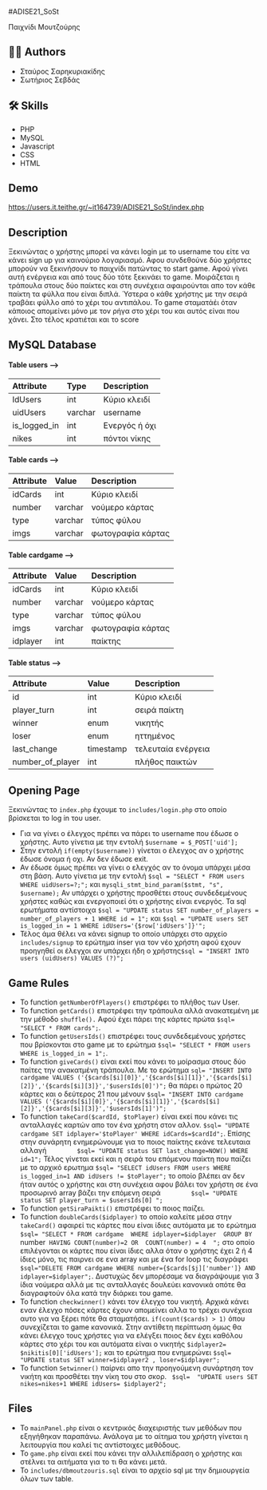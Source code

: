 
#ADISE21_SoSt

Παιχνίδι Μουτζούρης


## 🙋‍♂️  Authors

- Σταύρος Σαρηκυριακίδης
- Σωτήριος Σεβδάς



## 🛠 Skills
- PHP
- MySQL
- Javascript 
- CSS
- HTML

## Demo

 https://users.it.teithe.gr/~it164739/ADISE21_SoSt/index.php

## Description
Ξεκινώντας ο χρήστης μπορεί να κάνει login με το username του είτε να κάνει sign up για 
καινούριο λογαριασμό.  Αφου συνδεθούνε δύο χρήστες μπορούν να ξεκινήσουν το παιχνίδι 
πατώντας το start game. Αφού γίνει αυτή ενέργεια και από τους δύο τότε ξεκινάει το game. 
Μοιράζεται η τράπουλα στους δύο παίκτες και στη συνέχεια αφαιρούνται απο τον κάθε παίκτη τα φύλλα που είναι διπλά. Ύστερα ο κάθε χρήστης με την σειρά τραβάει φύλλο από το χέρι του αντιπάλου. Το game σταματάέι όταν κάποιος 
απομείνει μόνο με τον ρήγα στο χέρι του και αυτός είναι που χάνει.
 Στο τέλος κρατιέται και το score
## MySQL Database

#### Table users -->

 

| Attribute | Type     | Description                | 
| :-------- | :------- | :------------------------- |
| IdUsers |int | Κύριο κλειδί|
| uidUsers  |varchar  | username |
| is_logged_in | int | Ενεργός ή όχι |
| nikes | int | πόντοι νίκης|

#### Table cards -->

| Attribute | Value     | Description                       |
| :-------- | :------- | :-------------------------------- |
|   idCards  | int |  Κύριο κλειδί |
|   number  |  varchar| νούμερο κάρτας |
|   type  | varchar | τύπος φύλου |
|     imgs| varchar | φωτογραφία κάρτας |


 #### Table cardgame -->

| Attribute | Value     | Description                       |
| :-------- | :------- | :-------------------------------- |
|   idCards  | int |  Κύριο κλειδί |
|   number  |  varchar| νούμερο κάρτας |
|   type  | varchar | τύπος φύλου |
|     imgs| varchar | φωτογραφία κάρτας |
| idplayer |int | παίκτης|


 #### Table status -->

| Attribute | Value     | Description                       |
| :-------- | :------- | :-------------------------------- |
|   id  | int |  Κύριο κλειδί |
|   player_turn |  int| σειρά παίκτη |
|   winner  | enum | νικητής|
|     loser| enum | ηττημένος |
| last_change | timestamp | τελευταία ενέργεια|
| number_of_player |int | πλήθος παικτών|

## Opening Page
Ξεκινώντας το `index.php` έχουμε το `includes/login.php`
 στο οποίο βρίσκεται το log in του user.

- Για να γίνει ο έλεγχος πρέπει να πάρει το username που έδωσε ο χρήστης. Αυτο γίνετια με την εντολή `$username = $_POST['uid'];`
- Στην εντολή `if(empty($username))`  γίνεται ο έλεγχος αν ο χρήστης έδωσε όνομα ή οχι. Αν δεν έδωσε exit.
- Αν έδωσε όμως πρέπει να γίνει ο ελεγχός αν το όνομα υπάρχει μέσα στη βάση.  Αυτο γίνετια με την εντολή `$sql = "SELECT * FROM users WHERE uidUsers=?;";` και `mysqli_stmt_bind_param($stmt, "s", $username);` Αν υπάρχει ο χρήστης προσθέτει στους συνδεδεμένους χρήστες καθώς και ενεργοποιεί ότι ο χρήστης είναι ενεργός. Τα sql ερωτήματα αντίστοιχα 
`$sql = "UPDATE status SET number_of_players = number_of_players + 1 WHERE id = 1";`
 και `$sql = "UPDATE users SET is_logged_in = 1 WHERE idUsers='{$row['idUsers']}'";`
- Τέλος άμα θέλει να κάνει signup το οποίο υπάρχει στο αρχείο `includes/signup` το ερώτημα inser για τον νέο χρήστη αφού εχουν προηγηθεί οι έλεγχοι αν υπάρχει ήδη ο χρήστης`$sql = "INSERT INTO users (uidUsers) VALUES (?)";` 

## Game Rules

- Το function `getNumberOfPlayers()` επιστρέφει το πλήθος των User.
- Το function `getCards()` επιστρέφει την τράπουλα αλλά ανακατεμένη με την μέθοδο `shuffle().` Αφού έχει πάρει της κάρτες πρώτα `$sql= "SELECT * FROM cards";`.
- Το function `getUsersIds()` επιστρέφει τους συνδεδεμένους χρήστες που βρίσκονται στο game με το ερώτημα `$sql= "SELECT * FROM users WHERE is_logged_in = 1";`.
- Το function `giveCards()` είναι εκεί που κάνει το μοίρασμα στους δύο παίτες την ανακατμένη τράπουλα. Με το ερώτημα `sql= "INSERT INTO cardgame VALUES ('{$cards[$i][0]}','{$cards[$i][1]}','{$cards[$i][2]}','{$cards[$i][3]}','$usersIds[0]')";` θα πάρει ο πρώτος 20 κάρτες και ο δεύτερος 21 που μένουν `$sql= "INSERT INTO cardgame VALUES ('{$cards[$i][0]}','{$cards[$i][1]}','{$cards[$i][2]}','{$cards[$i][3]}','$usersIds[1]')";`
- Το function `takeCard($cardId, $toPlayer)` είναι εκεί που κάνει τις ανταλλαγές καρτών απο τον ένα χρήστη στον αλλον. `$sql= "UPDATE cardgame SET idplayer='$toPlayer' WHERE idCards=$cardId";`. Επίσης στην συνάρητη ενημερώνουμε για το ποιος παίκτης εκάνε τελευταια αλλαγή `        $sql= "UPDATE status SET last_change=NOW() WHERE id=1";`
  Τέλος γίνεται εκεί και η σειρά του επόμενου παίκτη που παίζει με το αρχικό ερωτημα  `$sql= "SELECT idUsers FROM users WHERE is_logged_in=1 AND idUsers != $toPlayer";` το οποίο βλέπει αν δεν ήταν αυτός ο χρήστης και στη συνέχεια αφου βάλει τον χρήστη σε ένα προσωρινό array βάζει την επόμενη σειρά `        $sql= "UPDATE status SET player_turn = $usersIds[0] ";`
- Το function `getSiraPaikti()` επιστρέφει το ποιος παίζει.
- Το function  `doubleCards($idplayer)` το οποίο καλείτε μέσα στην `takeCard()` αφαιρεί τις κάρτες που είναι ίδιες αυτόματα με το ερώτημα `$sql= "SELECT * FROM cardgame  WHERE idplayer=$idplayer  GROUP BY `number` HAVING COUNT(number)=2 OR  COUNT(number) = 4  ";` στο οποίο επιλέγονται οι κάρτες που είναι ίδιες αλλα όταν ο χρήστης έχει 2 ή 4 ίδιες μόνο, τις παιρνει σε ενα array και με ένα for loop τις διαγράφει `$sql="DELETE FROM cardgame WHERE number={$cards[$j]['number']} AND idplayer=$idplayer";`. Δυστυχώς δεν μπορέσαμε να διαγράψουμε για 3 ίδια νούμερα αλλά με τις ανταλλαγές δουλεύει κανονικά οπότε θα διαγραφτούν όλα κατά την διάρκει του game.
- Το function `checkwinner()` κάνει τον έλεγχο του νικητή. Αρχικά κάνει εναν έλεγχο πόσες κάρτες έχουν απομείνει αλλα το τρέχει συνέχεια αυτο για να ξέρει πότε θα σταματήσει. `if(count($cards) > 1)` όπου συνεχίζεται το game κανονικά. Στην αντίθετη περίπτωση όμως θα κάνει έλεγχο τους χρήστες για να ελέγξει ποιος δεν έχει καθόλου κάρτες στο χέρι του και αυτόματα είναι ο νικητής `$idplayer2= $nikitis[0]['idUsers'];` και το ερώτημα που ενημερώνει `$sql=  "UPDATE status SET winner=$idplayer2 , loser=$idplayer";`
- Το function `Setwinner()` παίρνει απο την προηγούμενη συνάρτηση τον νικήτη και προσθέτει την νίκη του στο σκορ. ` $sql=  "UPDATE users SET nikes=nikes+1 WHERE idUsers= $idplayer2";`



## Files
- Το `mainPanel.php` είναι ο κεντρικός διαχειριστής των μεθόδων που εξηγήθηκαν παραπάνω. Ανάλογα με το αίτημα του χρήστη γίνεται η λειτουργία που καλεί τις αντίστοιχες μεθόδους.
- Το `game.php` είναι εκεί που κάνει την αλλιλεπίδραση ο χρήστης και στέλνει τα αιτήματα για το τι θα κάνει μετά.
- To `includes/dbmoutzouris.sql` είναι το αρχείο sql με την δημιουργεία όλων των table. 

